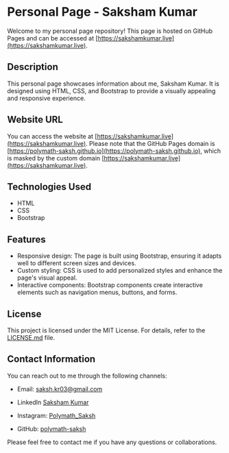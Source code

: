 

# Personal Page - Saksham Kumar

Welcome to my personal page repository! This page is hosted on GitHub Pages and can be accessed at [https://sakshamkumar.live](https://sakshamkumar.live).

## Description

This personal page showcases information about me, Saksham Kumar. It is designed using HTML, CSS, and Bootstrap to provide a visually appealing and responsive experience.

## Website URL

You can access the website at [https://sakshamkumar.live](https://sakshamkumar.live). Please note that the GitHub Pages domain is [https://polymath-saksh.github.io](https://polymath-saksh.github.io), which is masked by the custom domain [https://sakshamkumar.live](https://sakshamkumar.live).

## Technologies Used

- HTML
- CSS
- Bootstrap

## Features

- Responsive design: The page is built using Bootstrap, ensuring  it adapts well to different screen sizes and devices.
- Custom styling: CSS is used to add personalized styles and enhance the page's visual appeal.
- Interactive components: Bootstrap components create interactive elements such as navigation menus, buttons, and forms.

## License

This project is licensed under the MIT License. For details, refer to the [LICENSE.md](LICENSE.md) file.

## Contact Information

You can reach out to me through the following channels:

- Email: [saksh.kr03@gmail.com](mailto:saksh.kr03@gmail.com)

- LinkedIn [Saksham Kumar](https://www.linkedin.com/in/sakshamkr1/)

- Instagram: [Polymath_Saksh](https://www.instagram.com/polymath_saksh/)

- GitHub: [polymath-saksh](https://github.com/polymath-saksh)

Please feel free to contact me if you have any questions or collaborations.
